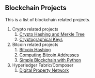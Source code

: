 ## Blockchain Projects
This is a list of blockchain related projects.

1. Crypto related projects
    1. [Crypto Hashing and Merkle Tree](https://github.com/ranzhang/blockchain/tree/master/crypto/hashing)
    2. [Cryptographical Keys](https://github.com/ranzhang/blockchain/tree/master/crypto/keys)
2. Bitcoin related projects
    1. [Bitcoin Hashing](https://github.com/ranzhang/blockchain/tree/master/Bitcoin/headerhashing)
	2. [Computing Bitcoin Addresses](https://github.com/ranzhang/blockchain/tree/master/Bitcoin/addr)
	3. [Simple Blockchain with Python](https://github.com/ranzhang/blockchain/tree/master/Bitcoin/bc)
3. Hyperledger Fabric/Composer
    1. [Digital Property Network](https://github.com/ranzhang/digital-property-network)
